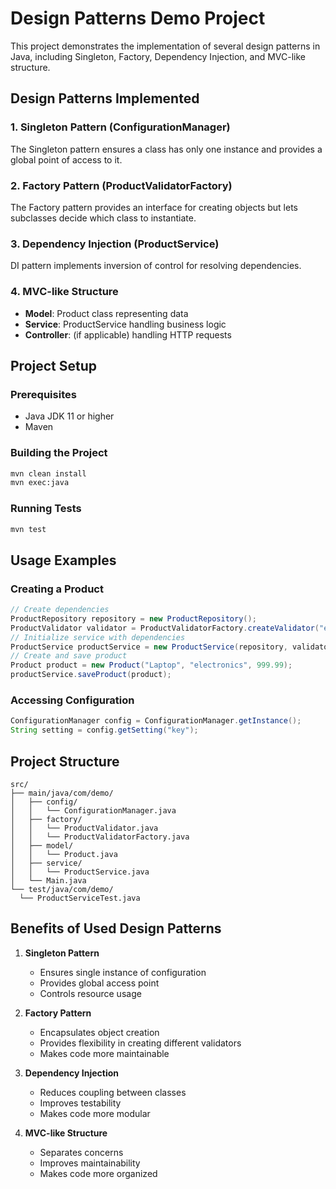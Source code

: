 # Design Patterns Demo Project

This project demonstrates the implementation of several design patterns in Java, including Singleton, Factory, Dependency Injection, and MVC-like structure.

## Design Patterns Implemented

### 1. Singleton Pattern (ConfigurationManager)
The Singleton pattern ensures a class has only one instance and provides a global point of access to it.

### 2. Factory Pattern (ProductValidatorFactory)
The Factory pattern provides an interface for creating objects but lets subclasses decide which class to instantiate.

### 3. Dependency Injection (ProductService)
DI pattern implements inversion of control for resolving dependencies.

### 4. MVC-like Structure
- **Model**: Product class representing data
- **Service**: ProductService handling business logic
- **Controller**: (if applicable) handling HTTP requests

## Project Setup

### Prerequisites
- Java JDK 11 or higher
- Maven

### Building the Project
```bash
mvn clean install
mvn exec:java
```

### Running Tests
```bash
mvn test
```

## Usage Examples

### Creating a Product
```java
// Create dependencies
ProductRepository repository = new ProductRepository();
ProductValidator validator = ProductValidatorFactory.createValidator("electronics");
// Initialize service with dependencies
ProductService productService = new ProductService(repository, validator);
// Create and save product
Product product = new Product("Laptop", "electronics", 999.99);
productService.saveProduct(product);
```

### Accessing Configuration
```java
ConfigurationManager config = ConfigurationManager.getInstance();
String setting = config.getSetting("key");
```

## Project Structure
```
src/
├── main/java/com/demo/
│   ├── config/
│   │   └── ConfigurationManager.java
│   ├── factory/
│   │   └── ProductValidator.java
│   │   └── ProductValidatorFactory.java
│   ├── model/
│   │   └── Product.java
│   ├── service/
│   │   └── ProductService.java
│   └── Main.java
└── test/java/com/demo/
  └── ProductServiceTest.java
```

## Benefits of Used Design Patterns

1. **Singleton Pattern**
   - Ensures single instance of configuration
   - Provides global access point
   - Controls resource usage

2. **Factory Pattern**
   - Encapsulates object creation
   - Provides flexibility in creating different validators
   - Makes code more maintainable

3. **Dependency Injection**
   - Reduces coupling between classes
   - Improves testability
   - Makes code more modular

4. **MVC-like Structure**
   - Separates concerns
   - Improves maintainability
   - Makes code more organized

